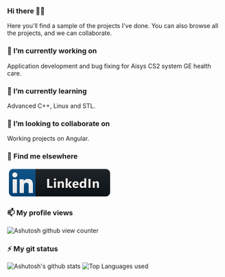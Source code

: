 ### Hi there 👋😄
Here you'll find a sample of the projects I've done. You can also browse all the projects, and we can collaborate. 

### 🔭 I’m currently working on 
Application development and bug fixing for Aisys CS2 system GE health care.

### 🌱 I’m currently learning
<!-- IEC62304 compliance for wearable devices, Impact analysis, Hazard analysis and Usability risk assesment of a software projects. -->
Advanced C++, Linux and STL.


###  👯 I’m looking to collaborate on
Working projects on Angular.

### 📢 Find me elsewhere
<p align="leftr">
  <a href="https://www.linkedin.com/in/ashutosh-mishra-714a52b2/">
    <img src="https://raw.githubusercontent.com/99002508/99002508/d53e13553486f926971de5fe8a1f74c02e1f9953/Resources/linkedIn.svg" alt="LinkedIn" style="vertical-align:top; margin:4px">
  </a>
</p>

### 📫 My profile views
![Ashutosh github view counter](https://komarev.com/ghpvc/?username=99002508&label=Profile+Views)

### ⚡ My git status
![Ashutosh's github stats](https://github-readme-stats.vercel.app/api?username=99002508&show_icons=true&theme=cobalt)
![Top Languages used](https://github-readme-stats.vercel.app/api/top-langs/?username=99002508&layout=compact)



<!--
**99002508/99002508** is a ✨ _special_ ✨ repository because its `README.md` (this file) appears on your GitHub profile.

Here are some ideas to get you started:

- 🔭 I’m currently working on ...
- 🌱 I’m currently learning ...
- 👯 I’m looking to collaborate on ...
- 🤔 I’m looking for help with ...
- 💬 Ask me about ...
- 📫 How to reach me: ...
- 😄 Pronouns: ...
- ⚡ Fun fact: ...
![GitHub repo size](https://img.shields.io/github/repo-size/99002508/DingDing?tab=repositories?style=plastic)
![GitHub language count](https://img.shields.io/github/languages/count/USER/REPOSITORY?style=plastic)
![GitHub top language](https://img.shields.io/github/languages/top/USER/REPOSITORY?style=plastic)
![GitHub last commit](https://img.shields.io/github/last-commit/USER/REPOSITORY?color=red&style=plastic)
-->
